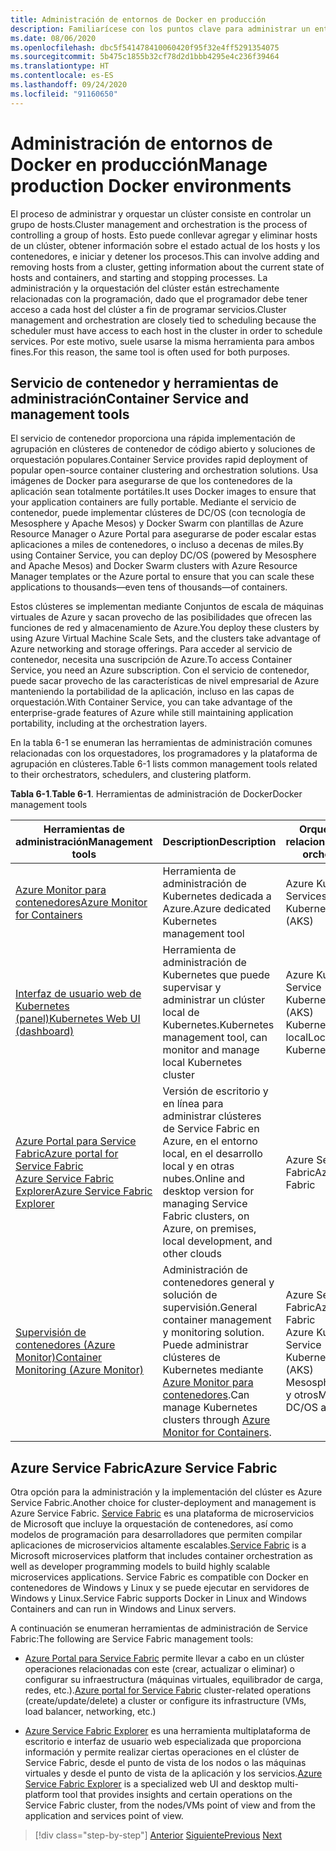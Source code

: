 ```yaml
---
title: Administración de entornos de Docker en producción
description: Familiarícese con los puntos clave para administrar un entorno de producción basado en contenedores.
ms.date: 08/06/2020
ms.openlocfilehash: dbc5f541478410060420f95f32e4ff5291354075
ms.sourcegitcommit: 5b475c1855b32cf78d2d1bbb4295e4c236f39464
ms.translationtype: HT
ms.contentlocale: es-ES
ms.lasthandoff: 09/24/2020
ms.locfileid: "91160650"
---
```

# <a name="manage-production-docker-environments"></a><span data-ttu-id="0af0a-103">Administración de entornos de Docker en producción</span><span class="sxs-lookup"><span data-stu-id="0af0a-103">Manage production Docker environments</span></span>

<span data-ttu-id="0af0a-104">El proceso de administrar y orquestar un clúster consiste en controlar un grupo de hosts.</span><span class="sxs-lookup"><span data-stu-id="0af0a-104">Cluster management and orchestration is the process of controlling a group of hosts.</span></span> <span data-ttu-id="0af0a-105">Esto puede conllevar agregar y eliminar hosts de un clúster, obtener información sobre el estado actual de los hosts y los contenedores, e iniciar y detener los procesos.</span><span class="sxs-lookup"><span data-stu-id="0af0a-105">This can involve adding and removing hosts from a cluster, getting information about the current state of hosts and containers, and starting and stopping processes.</span></span> <span data-ttu-id="0af0a-106">La administración y la orquestación del clúster están estrechamente relacionadas con la programación, dado que el programador debe tener acceso a cada host del clúster a fin de programar servicios.</span><span class="sxs-lookup"><span data-stu-id="0af0a-106">Cluster management and orchestration are closely tied to scheduling because the scheduler must have access to each host in the cluster in order to schedule services.</span></span> <span data-ttu-id="0af0a-107">Por este motivo, suele usarse la misma herramienta para ambos fines.</span><span class="sxs-lookup"><span data-stu-id="0af0a-107">For this reason, the same tool is often used for both purposes.</span></span>

## <a name="container-service-and-management-tools"></a><span data-ttu-id="0af0a-108">Servicio de contenedor y herramientas de administración</span><span class="sxs-lookup"><span data-stu-id="0af0a-108">Container Service and management tools</span></span>

<span data-ttu-id="0af0a-109">El servicio de contenedor proporciona una rápida implementación de agrupación en clústeres de contenedor de código abierto y soluciones de orquestación populares.</span><span class="sxs-lookup"><span data-stu-id="0af0a-109">Container Service provides rapid deployment of popular open-source container clustering and orchestration solutions.</span></span> <span data-ttu-id="0af0a-110">Usa imágenes de Docker para asegurarse de que los contenedores de la aplicación sean totalmente portátiles.</span><span class="sxs-lookup"><span data-stu-id="0af0a-110">It uses Docker images to ensure that your application containers are fully portable.</span></span> <span data-ttu-id="0af0a-111">Mediante el servicio de contenedor, puede implementar clústeres de DC/OS (con tecnología de Mesosphere y Apache Mesos) y Docker Swarm con plantillas de Azure Resource Manager o Azure Portal para asegurarse de poder escalar estas aplicaciones a miles de contenedores, o incluso a decenas de miles.</span><span class="sxs-lookup"><span data-stu-id="0af0a-111">By using Container Service, you can deploy DC/OS (powered by Mesosphere and Apache Mesos) and Docker Swarm clusters with Azure Resource Manager templates or the Azure portal to ensure that you can scale these applications to thousands—even tens of thousands—of containers.</span></span>

<span data-ttu-id="0af0a-112">Estos clústeres se implementan mediante Conjuntos de escala de máquinas virtuales de Azure y sacan provecho de las posibilidades que ofrecen las funciones de red y almacenamiento de Azure.</span><span class="sxs-lookup"><span data-stu-id="0af0a-112">You deploy these clusters by using Azure Virtual Machine Scale Sets, and the clusters take advantage of Azure networking and storage offerings.</span></span> <span data-ttu-id="0af0a-113">Para acceder al servicio de contenedor, necesita una suscripción de Azure.</span><span class="sxs-lookup"><span data-stu-id="0af0a-113">To access Container Service, you need an Azure subscription.</span></span> <span data-ttu-id="0af0a-114">Con el servicio de contenedor, puede sacar provecho de las características de nivel empresarial de Azure manteniendo la portabilidad de la aplicación, incluso en las capas de orquestación.</span><span class="sxs-lookup"><span data-stu-id="0af0a-114">With Container Service, you can take advantage of the enterprise-grade features of Azure while still maintaining application portability, including at the orchestration layers.</span></span>

<span data-ttu-id="0af0a-115">En la tabla 6-1 se enumeran las herramientas de administración comunes relacionadas con los orquestadores, los programadores y la plataforma de agrupación en clústeres.</span><span class="sxs-lookup"><span data-stu-id="0af0a-115">Table 6-1 lists common management tools related to their orchestrators, schedulers, and clustering platform.</span></span>

<span data-ttu-id="0af0a-116">**Tabla 6-1**.</span><span class="sxs-lookup"><span data-stu-id="0af0a-116">**Table 6-1**.</span></span> <span data-ttu-id="0af0a-117">Herramientas de administración de Docker</span><span class="sxs-lookup"><span data-stu-id="0af0a-117">Docker management tools</span></span>

| <span data-ttu-id="0af0a-118">Herramientas de administración</span><span class="sxs-lookup"><span data-stu-id="0af0a-118">Management tools</span></span> | <span data-ttu-id="0af0a-119">Description</span><span class="sxs-lookup"><span data-stu-id="0af0a-119">Description</span></span> | <span data-ttu-id="0af0a-120">Orquestadores relacionados</span><span class="sxs-lookup"><span data-stu-id="0af0a-120">Related orchestrators</span></span> |
|------------------|-------------|-----------------------|
| [<span data-ttu-id="0af0a-121">Azure Monitor para contenedores</span><span class="sxs-lookup"><span data-stu-id="0af0a-121">Azure Monitor for Containers</span></span>](/azure/monitoring/monitoring-container-insights-overview) | <span data-ttu-id="0af0a-122">Herramienta de administración de Kubernetes dedicada a Azure.</span><span class="sxs-lookup"><span data-stu-id="0af0a-122">Azure dedicated Kubernetes management tool</span></span> | <span data-ttu-id="0af0a-123">Azure Kubernetes Services (AKS)</span><span class="sxs-lookup"><span data-stu-id="0af0a-123">Azure Kubernetes Services (AKS)</span></span> |
| [<span data-ttu-id="0af0a-124">Interfaz de usuario web de Kubernetes (panel)</span><span class="sxs-lookup"><span data-stu-id="0af0a-124">Kubernetes Web UI (dashboard)</span></span>](https://kubernetes.io/docs/tasks/access-application-cluster/web-ui-dashboard/) | <span data-ttu-id="0af0a-125">Herramienta de administración de Kubernetes que puede supervisar y administrar un clúster local de Kubernetes.</span><span class="sxs-lookup"><span data-stu-id="0af0a-125">Kubernetes management tool, can monitor and manage local Kubernetes cluster</span></span> | <span data-ttu-id="0af0a-126">Azure Kubernetes Service (AKS)</span><span class="sxs-lookup"><span data-stu-id="0af0a-126">Azure Kubernetes Service (AKS)</span></span><br/><span data-ttu-id="0af0a-127">Kubernetes local</span><span class="sxs-lookup"><span data-stu-id="0af0a-127">Local Kubernetes</span></span> |
| [<span data-ttu-id="0af0a-128">Azure Portal para Service Fabric</span><span class="sxs-lookup"><span data-stu-id="0af0a-128">Azure portal for Service Fabric</span></span>](/azure/service-fabric/service-fabric-cluster-creation-via-portal)<br/>[<span data-ttu-id="0af0a-129">Azure Service Fabric Explorer</span><span class="sxs-lookup"><span data-stu-id="0af0a-129">Azure Service Fabric Explorer</span></span>](/azure/service-fabric/service-fabric-visualizing-your-cluster) | <span data-ttu-id="0af0a-130">Versión de escritorio y en línea para administrar clústeres de Service Fabric en Azure, en el entorno local, en el desarrollo local y en otras nubes.</span><span class="sxs-lookup"><span data-stu-id="0af0a-130">Online and desktop version for managing Service Fabric clusters, on Azure, on premises, local development, and other clouds</span></span> | <span data-ttu-id="0af0a-131">Azure Service Fabric</span><span class="sxs-lookup"><span data-stu-id="0af0a-131">Azure Service Fabric</span></span> |
| [<span data-ttu-id="0af0a-132">Supervisión de contenedores (Azure Monitor)</span><span class="sxs-lookup"><span data-stu-id="0af0a-132">Container Monitoring (Azure Monitor)</span></span>](/azure/azure-monitor/insights/containers) | <span data-ttu-id="0af0a-133">Administración de contenedores general y solución de supervisión.</span><span class="sxs-lookup"><span data-stu-id="0af0a-133">General container management y monitoring solution.</span></span> <span data-ttu-id="0af0a-134">Puede administrar clústeres de Kubernetes mediante [Azure Monitor para contenedores](/azure/monitoring/monitoring-container-insights-overview).</span><span class="sxs-lookup"><span data-stu-id="0af0a-134">Can manage Kubernetes clusters through [Azure Monitor for Containers](/azure/monitoring/monitoring-container-insights-overview).</span></span> | <span data-ttu-id="0af0a-135">Azure Service Fabric</span><span class="sxs-lookup"><span data-stu-id="0af0a-135">Azure Service Fabric</span></span><br/><span data-ttu-id="0af0a-136">Azure Kubernetes Service (AKS)</span><span class="sxs-lookup"><span data-stu-id="0af0a-136">Azure Kubernetes Service (AKS)</span></span><br/><span data-ttu-id="0af0a-137">Mesosphere DC/OS y otros</span><span class="sxs-lookup"><span data-stu-id="0af0a-137">Mesosphere DC/OS and others.</span></span> |

## <a name="azure-service-fabric"></a><span data-ttu-id="0af0a-138">Azure Service Fabric</span><span class="sxs-lookup"><span data-stu-id="0af0a-138">Azure Service Fabric</span></span>

<span data-ttu-id="0af0a-139">Otra opción para la administración y la implementación del clúster es Azure Service Fabric.</span><span class="sxs-lookup"><span data-stu-id="0af0a-139">Another choice for cluster-deployment and management is Azure Service Fabric.</span></span> <span data-ttu-id="0af0a-140">[Service Fabric](https://azure.microsoft.com/services/service-fabric/) es una plataforma de microservicios de Microsoft que incluye la orquestación de contenedores, así como modelos de programación para desarrolladores que permiten compilar aplicaciones de microservicios altamente escalables.</span><span class="sxs-lookup"><span data-stu-id="0af0a-140">[Service Fabric](https://azure.microsoft.com/services/service-fabric/) is a Microsoft microservices platform that includes container orchestration as well as developer programming models to build highly scalable microservices applications.</span></span> <span data-ttu-id="0af0a-141">Service Fabric es compatible con Docker en contenedores de Windows y Linux y se puede ejecutar en servidores de Windows y Linux.</span><span class="sxs-lookup"><span data-stu-id="0af0a-141">Service Fabric supports Docker in Linux and Windows Containers and can run in Windows and Linux servers.</span></span>

<span data-ttu-id="0af0a-142">A continuación se enumeran herramientas de administración de Service Fabric:</span><span class="sxs-lookup"><span data-stu-id="0af0a-142">The following are Service Fabric management tools:</span></span>

- <span data-ttu-id="0af0a-143">[Azure Portal para Service Fabric](/azure/service-fabric/service-fabric-cluster-creation-via-portal) permite llevar a cabo en un clúster operaciones relacionadas con este (crear, actualizar o eliminar) o configurar su infraestructura (máquinas virtuales, equilibrador de carga, redes, etc.).</span><span class="sxs-lookup"><span data-stu-id="0af0a-143">[Azure portal for Service Fabric](/azure/service-fabric/service-fabric-cluster-creation-via-portal) cluster-related operations (create/update/delete) a cluster or configure its infrastructure (VMs, load balancer, networking, etc.)</span></span>

- <span data-ttu-id="0af0a-144">[Azure Service Fabric Explorer](/azure/service-fabric/service-fabric-visualizing-your-cluster) es una herramienta multiplataforma de escritorio e interfaz de usuario web especializada que proporciona información y permite realizar ciertas operaciones en el clúster de Service Fabric, desde el punto de vista de los nodos o las máquinas virtuales y desde el punto de vista de la aplicación y los servicios.</span><span class="sxs-lookup"><span data-stu-id="0af0a-144">[Azure Service Fabric Explorer](/azure/service-fabric/service-fabric-visualizing-your-cluster) is a specialized web UI and desktop multi-platform tool that provides insights and certain operations on the Service Fabric cluster, from the nodes/VMs point of view and from the application and services point of view.</span></span>

>[!div class="step-by-step"]
><span data-ttu-id="0af0a-145">[Anterior](run-microservices-based-applications-in-production.md)
>[Siguiente](monitor-containerized-application-services.md)</span><span class="sxs-lookup"><span data-stu-id="0af0a-145">[Previous](run-microservices-based-applications-in-production.md)
[Next](monitor-containerized-application-services.md)</span></span>
